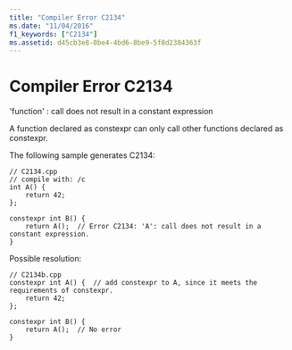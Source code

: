 ```yaml
---
title: "Compiler Error C2134"
ms.date: "11/04/2016"
f1_keywords: ["C2134"]
ms.assetid: d45cb3e8-0be4-4bd6-8be9-5f8d2384363f
---
```

# Compiler Error C2134

'function' : call does not result in a constant expression

A function declared as constexpr can only call other functions declared as constexpr.

The following sample generates C2134:

```
// C2134.cpp
// compile with: /c
int A() {
    return 42;
};

constexpr int B() {
    return A();  // Error C2134: 'A': call does not result in a constant expression.
}
```

Possible resolution:

```
// C2134b.cpp
constexpr int A() {  // add constexpr to A, since it meets the requirements of constexpr.
    return 42;
};

constexpr int B() {
    return A();  // No error
}
```